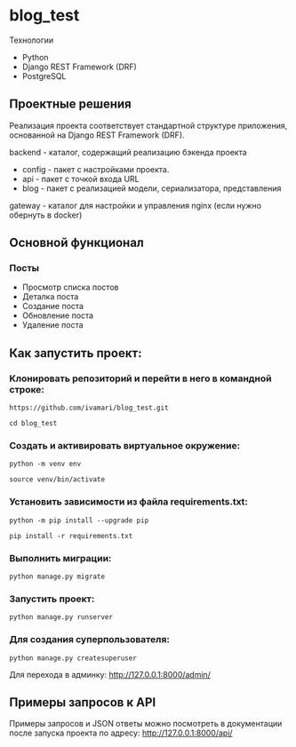 # blog_test

Технологии
* Python
* Django REST Framework (DRF)
* PostgreSQL

## Проектные решения
Реализация проекта соответствует стандартной структуре приложения, основанной на Django REST Framework (DRF). 


backend - каталог, содержащий реализацию бэкенда проекта
* config - пакет с настройками проекта.
* api - пакет с точкой входа URL
* blog - пакет с реализацией модели, сериализатора, представления

gateway - каталог для настройки и управления nginx (если нужно обернуть в docker)

## Основной функционал
### Посты
* Просмотр списка постов
* Деталка поста
* Создание поста
* Обновление поста
* Удаление поста

## Как запустить проект:

### Клонировать репозиторий и перейти в него в командной строке:

`https://github.com/ivamari/blog_test.git`

`cd blog_test`

### Cоздать и активировать виртуальное окружение:

`python -m venv env`

`source venv/bin/activate`

### Установить зависимости из файла requirements.txt:

`python -m pip install --upgrade pip`

`pip install -r requirements.txt`

### Выполнить миграции:

`python manage.py migrate`

### Запустить проект:

`python manage.py runserver`

### Для создания суперпользователя:

`python manage.py createsuperuser`

Для перехода в админку: http://127.0.0.1:8000/admin/

## Примеры запросов к API
Примеры запросов и JSON ответы можно посмотреть в документации после запуска проекта по адресу: http://127.0.0.1:8000/api/
